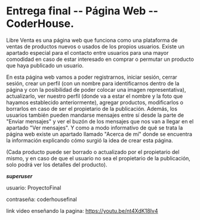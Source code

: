 # Entrega final -- Página Web -- CoderHouse. 

Libre Venta es una página web que funciona como una plataforma de ventas de productos nuevos o usados de los propios usuarios. Existe un apartado especial para el contacto entre usuarios para una mayor comodidad en caso de estar interesado en comprar o permutar un producto que haya publicado un usuario.


En esta página web vamos a poder registrarnos, iniciar sesión, cerrar sesión, crear un perfil (con un nombre para identificarnos dentro de la página y con la posibilidad de poder colocar una imagen representativa), actualizarlo, ver nuestro perfil (donde va a estar el nombre y la foto que hayamos establecido anteriormente), agregar productos, modificarlos o borrarlos en caso de ser el propietario de la publicación. Además, los usuarios también pueden mandarse mensajes entre sí desde la parte de "Enviar mensajes" y ver el buzón de los mensajes que nos van a llegar en el apartado "Ver mensajes". Y como a modo informativo de qué se trata la página web existe un apartado llamado "Acerca de mí" donde se encuentra la información explicando cómo surgió la idea de crear esta página.


(Cada producto puede ser borrado o actualizado por el propietario del mismo, y en caso de que el usuario no sea el propietario de la publicación, solo podrá ver los detalles del producto).




***superuser***

usuario: ProyectoFinal

contraseña: coderhousefinal





link video enseñando la pagina: https://youtu.be/nt4XdK18Iv4
